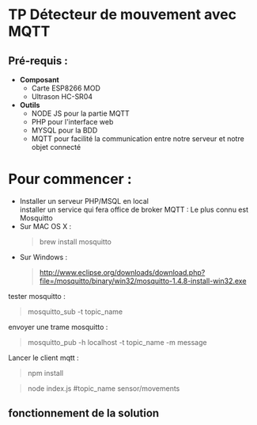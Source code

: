 <!DOCTYPE html>
<html>

<head>
  <meta charset="utf-8">
  <meta name="viewport" content="width=device-width, initial-scale=1.0">
  <title>TP IOT</title>
  <link rel="stylesheet" href="https://stackedit.io/style.css" />
</head>

<body class="stackedit">
  <div class="stackedit__html"><h1 id="mqtt-tp">TP Détecteur de mouvement avec MQTT</h1>
<h2 id="pré-requis-">Pré-requis :</h2>
<ul>
<li><strong>Composant</strong>
<ul>
<li>Carte ESP8266 MOD</li>
<li>Ultrason HC-SR04</li>
</ul>
</li>
<li><strong>Outils</strong>
<ul>
<li>NODE JS pour la partie MQTT</li>
<li>PHP pour l'interface web</li>
<li>MYSQL pour la BDD</li>
<li>MQTT pour facilité la communication entre notre serveur et notre objet connecté </li>
</ul>
</li>
</ul>
<h1 id="commencer">Pour commencer : </h1>
<ul>
<li>Installer un serveur PHP/MSQL en local<br>
installer un service qui fera office de broker MQTT : Le plus connu est Mosquitto</li>
<li>Sur MAC OS X :
<blockquote>
<p>brew install mosquitto</p>
</blockquote>
</li>
<li>Sur Windows :
<blockquote>
<p><a href="http://www.eclipse.org/downloads/download.php?file=/mosquitto/binary/win32/mosquitto-1.4.8-install-win32.exe">http://www.eclipse.org/downloads/download.php?file=/mosquitto/binary/win32/mosquitto-1.4.8-install-win32.exe</a></p>
</blockquote>
</li>
</ul>
<p>tester mosquitto :</p>
<blockquote>
<p>mosquitto_sub -t topic_name</p>
</blockquote>
<p>envoyer une trame mosquitto :</p>
<blockquote>
<p>mosquitto_pub -h localhost -t topic_name -m message</p>
</blockquote>
<p>Lancer le client mqtt :</p>
<blockquote>
<p>npm install</p>
</blockquote>
<blockquote>
<p>node index.js #topic_name sensor/movements</p>
</blockquote>
<h2 id="fonctionnement-de-la-solution">fonctionnement de la solution</h2>

</body>

</html>
